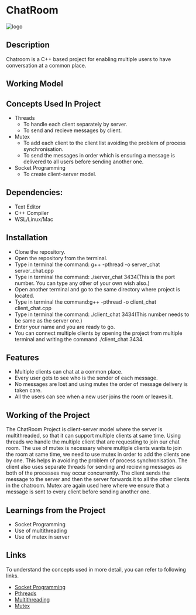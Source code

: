 # ChatRoom
![logo](https://img.shields.io/badge/C%2B%2B-00599C?style=for-the-badge&logo=c%2B%2B&logoColor=white)

## Description
Chatroom is a C++ based project for enabling multiple users to have conversation at a common place.
## Working Model

## Concepts Used In Project
- Threads
    - To handle each client separately by server.
    - To send and recieve messages  by client.
- Mutex
    - To add each client to the client list avoiding the problem of process synchronisation.
    - To send the messages in order which is ensuring a message is delivered to all users before sending another one.
- Socket Programming
    - To create client-server model.
## Dependencies:
   - Text Editor
   - C++ Compiler
   - WSL/Linux/Mac
## Installation
- Clone the repository.
- Open the repository from the terminal.
- Type in terminal the command: g++ -pthread -o server_chat server_chat.cpp
- Type in terminal the command: ./server_chat 3434(This is the port number. You can type any other of your own wish also.)
- Open another terminal and go to the same directory where project is located.
- Type in terminal the command:g++ -pthread -o client_chat client_chat.cpp
- Type in terminal the command: ./client_chat 3434(This number needs to be same as the server one.)
- Enter your name and you are ready to go.
- You can connect multiple clients by opening the project from multiple terminal and writing the command ./client_chat 3434.
## 

## Features
- Multiple clients can chat at a common place.
- Every user gets to see who is the sender of each message.
- No messages are lost and using mutex the order of message delivery is taken care.
- All the users can see when a new user joins the room or leaves it.

## Working of the Project
The ChatRoom Project is client-server model where the server is multithreaded, so that it can support multiple clients at same time. Using threads we handle the multiple client that are requesting to join our chat room. The use of mutex is necessary where multiple clients wants to join the room at same time, we need to use mutex in order to add the clients one by one. This helps in avoiding the problem of process synchronisation. The client also uses separate threads for sending and recieving messages as both of the processes may occur concurrently. The client sends the message to the server and then the server forwards it to all the other clients in the chatroom. Mutex are again used here where we ensure that a message is sent to every client before sending another one.

## Learnings from the Project
- Socket Programming
- Use of multithreading
- Use of mutex in server
## Links
To understand the concepts used in more detail, you can refer to following links.
- [Socket Programming](https://www.geeksforgeeks.org/socket-programming-cc/)
- [Pthreads](https://www.geeksforgeeks.org/thread-functions-in-c-c/)
- [Multithreading](https://www.geeksforgeeks.org/multithreading-in-cpp/)
- [Mutex](https://www.geeksforgeeks.org/mutex-lock-for-linux-thread-synchronization/)
